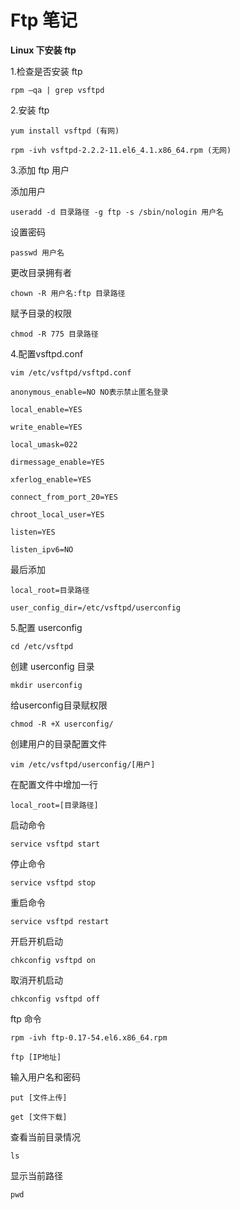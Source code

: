 
# Ftp 笔记

**Linux 下安装 ftp**

1.检查是否安装 ftp

`rpm –qa | grep vsftpd`

2.安装 ftp

`yum install vsftpd (有网)`

`rpm -ivh vsftpd-2.2.2-11.el6_4.1.x86_64.rpm (无网)`

3.添加 ftp 用户

添加用户

`useradd -d 目录路径 -g ftp -s /sbin/nologin 用户名`

设置密码

`passwd 用户名`

更改目录拥有者

`chown -R 用户名:ftp 目录路径`

赋予目录的权限

`chmod -R 775 目录路径`

4.配置vsftpd.conf

`vim /etc/vsftpd/vsftpd.conf`

`anonymous_enable=NO NO表示禁止匿名登录`

`local_enable=YES`

`write_enable=YES`

`local_umask=022`

`dirmessage_enable=YES`

`xferlog_enable=YES`

`connect_from_port_20=YES`

`chroot_local_user=YES`

`listen=YES`

`listen_ipv6=NO`

最后添加

`local_root=目录路径`

`user_config_dir=/etc/vsftpd/userconfig`

5.配置 userconfig

`cd /etc/vsftpd`

创建 userconfig 目录

`mkdir userconfig`

给userconfig目录赋权限

`chmod -R +X userconfig/`

创建用户的目录配置文件

`vim /etc/vsftpd/userconfig/[用户]`

在配置文件中增加一行

`local_root=[目录路径]`

启动命令

`service vsftpd start`

停止命令

`service vsftpd stop`

重启命令

`service vsftpd restart`

开启开机启动

`chkconfig vsftpd on`

取消开机启动

`chkconfig vsftpd off`

ftp 命令

`rpm -ivh ftp-0.17-54.el6.x86_64.rpm`

`ftp [IP地址]`

输入用户名和密码

`put [文件上传]`

`get [文件下载]`

查看当前目录情况

`ls`

显示当前路径

`pwd`







